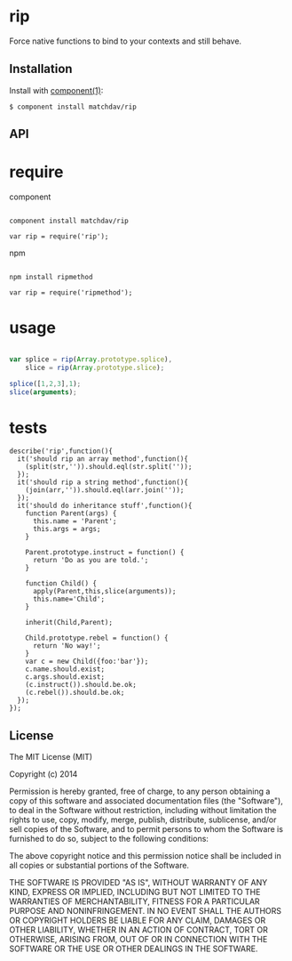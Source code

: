 
# rip

  Force native functions to bind to your contexts and still behave.

## Installation

  Install with [component(1)](http://component.io):

    $ component install matchdav/rip

## API

# require

component

```

component install matchdav/rip

var rip = require('rip');

```

npm

```

npm install ripmethod

var rip = require('ripmethod');

```

# usage

```javascript

var splice = rip(Array.prototype.splice),
    slice = rip(Array.prototype.slice);

splice([1,2,3],1);
slice(arguments);

```

# tests

```
describe('rip',function(){
  it('should rip an array method',function(){
    (split(str,'')).should.eql(str.split(''));
  });
  it('should rip a string method',function(){
    (join(arr,'')).should.eql(arr.join(''));
  });
  it('should do inheritance stuff',function(){
    function Parent(args) {
      this.name = 'Parent';
      this.args = args;
    }

    Parent.prototype.instruct = function() {
      return 'Do as you are told.';
    }

    function Child() {
      apply(Parent,this,slice(arguments));
      this.name='Child';
    }

    inherit(Child,Parent);

    Child.prototype.rebel = function() {
      return 'No way!';
    }
    var c = new Child({foo:'bar'});
    c.name.should.exist;
    c.args.should.exist;
    (c.instruct()).should.be.ok;
    (c.rebel()).should.be.ok;
  });
});

```


## License

  The MIT License (MIT)

  Copyright (c) 2014 <copyright holders>

  Permission is hereby granted, free of charge, to any person obtaining a copy
  of this software and associated documentation files (the "Software"), to deal
  in the Software without restriction, including without limitation the rights
  to use, copy, modify, merge, publish, distribute, sublicense, and/or sell
  copies of the Software, and to permit persons to whom the Software is
  furnished to do so, subject to the following conditions:

  The above copyright notice and this permission notice shall be included in
  all copies or substantial portions of the Software.

  THE SOFTWARE IS PROVIDED "AS IS", WITHOUT WARRANTY OF ANY KIND, EXPRESS OR
  IMPLIED, INCLUDING BUT NOT LIMITED TO THE WARRANTIES OF MERCHANTABILITY,
  FITNESS FOR A PARTICULAR PURPOSE AND NONINFRINGEMENT. IN NO EVENT SHALL THE
  AUTHORS OR COPYRIGHT HOLDERS BE LIABLE FOR ANY CLAIM, DAMAGES OR OTHER
  LIABILITY, WHETHER IN AN ACTION OF CONTRACT, TORT OR OTHERWISE, ARISING FROM,
  OUT OF OR IN CONNECTION WITH THE SOFTWARE OR THE USE OR OTHER DEALINGS IN
  THE SOFTWARE.
